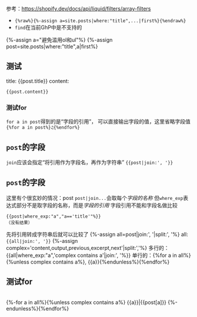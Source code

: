 参考：https://shopify.dev/docs/api/liquid/filters/array-filters
- `{%raw%}{%-assign a=site.posts|where:"title",...|first%}{%endraw%}`
- `find`在当前GhP中是不支持的

{%-assign a="避免滥用ol和ul"%}
{%-assign post=site.posts|where:"title",a|first%}

## 测试
title: {{post.title}}
content:
```
{{post.content}}
```

### 测试for
`for a in post`得到的是“字段的引用”，
可以直接输出字段的值，这里省略字段值
`{%for a in post%}♫{%endfor%}`

## `post`的字段
`join`应该会指定“将引用作为字段名，再作为字符串”
`{{post|join:', '}}`

## `post`的字段
这里有个很玄妙的情况：post
`post|join...`会取每个*字段的名称*
但`where_exp`表达式部分不是取字段的名称，而是*字段的引用*
字段引用不能和字段名做比较
```
{{post|where_exp:"a","a=='title'"%}}
（没有结果）
```
先将引用转成字符串后就可以比较了
{%-assign all=post|join:', '|split:', '%}
all:`{{all|join:', '}}`
{%-assign complex='content,output,previous,excerpt,next'|split:','%}
多行的：{{all|where_exp:"a",'complex contains a'|join:', '%}}
单行的：{%for a in all%}{%unless complex contains a%}, {{a}}{%endunless%}{%endfor%}

## 测试for
|||
-:|-
{%-for a in all%}{%unless complex contains a%}
{{a}}|{{post[a]}}
{%-endunless%}{%endfor%}

